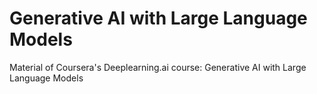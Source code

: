 # Generative AI with Large Language Models
Material of Coursera's Deeplearning.ai course: Generative AI with Large Language Models
